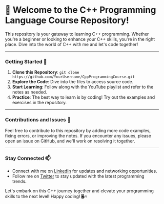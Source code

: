 <!-- Introduction -->
# 🚀 Welcome to the C++ Programming Language Course Repository!

This repository is your gateway to learning C++ programming. Whether you're a beginner or looking to enhance your C++ skills, you're in the right place. Dive into the world of C++ with me and let's code together!

---

### Getting Started 🚀

1. **Clone this Repository**: `git clone https://github.com/YourUsername/CppProgrammingCourse.git` <br>
2. **Explore the Code**: Dive into the files to access source code. <br>
3. **Start Learning**: Follow along with the YouTube playlist and refer to the notes as needed. <br>
4. **Practice**: The best way to learn is by coding! Try out the examples and exercises in the repository.

---

### Contributions and Issues 🤝

Feel free to contribute to this repository by adding more code examples, fixing errors, or improving the notes. If you encounter any issues, please open an issue on GitHub, and we'll work on resolving it together.

---

### Stay Connected 📫

- Connect with me on [LinkedIn](https://www.linkedin.com/in/mooazam/) for updates and networking opportunities. <br>
- Follow me on [Twitter](https://twitter.com/SMMooazam) to stay updated with the latest programming trends.

Let's embark on this C++ journey together and elevate your programming skills to the next level! Happy coding! 🖥️🔥
